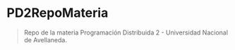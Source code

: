 # PD2RepoMateria
>Repo de la materia Programación Distribuida 2 - Universidad Nacional de Avellaneda.
